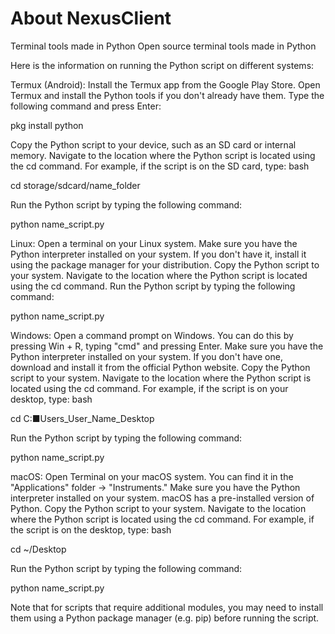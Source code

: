 # About NexusClient
Terminal tools made in Python
Open source terminal tools made in Python


Here is the information on running the Python script on different systems:

Termux (Android):
Install the Termux app from the Google Play Store.
Open Termux and install the Python tools if you don't already have them. Type the following command and press Enter:

pkg install python

Copy the Python script to your device, such as an SD card or internal memory.
Navigate to the location where the Python script is located using the cd command. For example, if the script is on the SD card, type:
bash

cd storage/sdcard/name_folder

Run the Python script by typing the following command:

python name_script.py

Linux:
Open a terminal on your Linux system.
Make sure you have the Python interpreter installed on your system. If you don't have it, install it using the package manager for your distribution.
Copy the Python script to your system.
Navigate to the location where the Python script is located using the cd command.
Run the Python script by typing the following command:

python name_script.py

Windows:
Open a command prompt on Windows. You can do this by pressing Win + R, typing "cmd" and pressing Enter.
Make sure you have the Python interpreter installed on your system. If you don't have one, download and install it from the official Python website.
Copy the Python script to your system.
Navigate to the location where the Python script is located using the cd command. For example, if the script is on your desktop, type:
bash

cd C:■Users_User_Name_Desktop

Run the Python script by typing the following command:

python name_script.py

macOS:
Open Terminal on your macOS system. You can find it in the "Applications" folder -> "Instruments."
Make sure you have the Python interpreter installed on your system. macOS has a pre-installed version of Python.
Copy the Python script to your system.
Navigate to the location where the Python script is located using the cd command. For example, if the script is on the desktop, type:
bash

cd ~/Desktop

Run the Python script by typing the following command:

python name_script.py

Note that for scripts that require additional modules, you may need to install them using a Python package manager (e.g. pip) before running the script.
